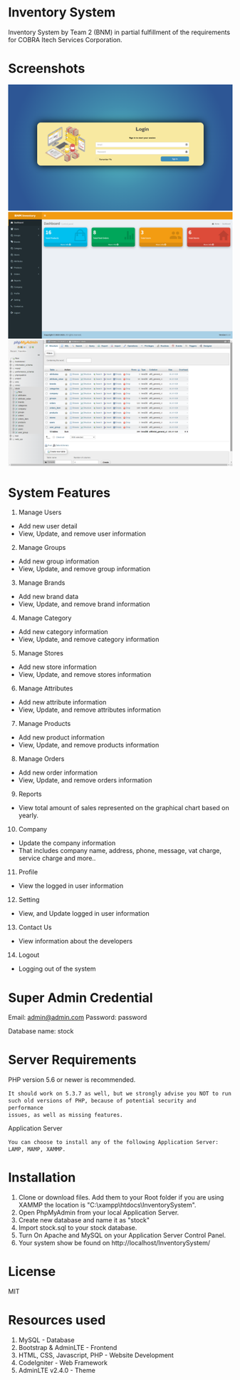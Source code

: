 # Inventory System

Inventory System by Team 2 (BNM) in partial fulfillment of the requirements for COBRA Itech Services Corporation.

# Screenshots

![Login Page](https://github.com/MiroGlitch/InventorySystem/blob/Intern/assets/images/screenshots/login.PNG)
![Dashboard](https://github.com/MiroGlitch/InventorySystem/blob/Intern/assets/images/screenshots/dashboard.PNG)
![Database](https://github.com/MiroGlitch/InventorySystem/blob/Intern/assets/images/screenshots/database.PNG)

# System Features
1. Manage Users
* Add new user detail
* View, Update, and remove user information
2. Manage Groups
* Add new group information
* View, Update, and remove group information
3. Manage Brands
* Add new brand data
* View, Update, and remove brand information
4. Manage Category
* Add new category information
* View, Update, and remove category information
5. Manage Stores
* Add new store information
* View, Update, and remove stores information
6. Manage Attributes
* Add new attribute information
* View, Update, and remove attributes information
7. Manage Products
* Add new product information
* View, Update, and remove products information
8. Manage Orders
* Add new order information
* View, Update, and remove orders information
9. Reports
* View total amount of sales represented on the graphical chart based on yearly.
10. Company
* Update the company information
* That includes company name, address, phone, message, vat charge, service charge and more..
11. Profile
* View the logged in user information
12. Setting
* View, and Update logged in user information
13. Contact Us
* View information about the developers
14. Logout
* Logging out of the system

# Super Admin Credential
Email: admin@admin.com
Password: password

Database name: stock

# Server Requirements

PHP version 5.6 or newer is recommended.

    It should work on 5.3.7 as well, but we strongly advise you NOT to run
    such old versions of PHP, because of potential security and performance
    issues, as well as missing features.

Application Server

    You can choose to install any of the following Application Server: LAMP, MAMP, XAMMP.

# Installation

1. Clone or download files. Add them to your Root folder if you are using XAMMP the location is "C:\xampp\htdocs\InventorySystem\".
2. Open PhpMyAdmin from your local Application Server.
3. Create new database and name it as "stock"
4. Import stock.sql to your stock database.
5. Turn On Apache and MySQL on your Application Server Control Panel.
6. Your system show be found on http://localhost/InventorySystem/

# License

MIT

# Resources used

1. MySQL - Database 
2. Bootstrap & AdminLTE - Frontend
3. HTML, CSS, Javascript, PHP - Website Development
4. CodeIgniter - Web Framework
5. AdminLTE v2.4.0 - Theme
